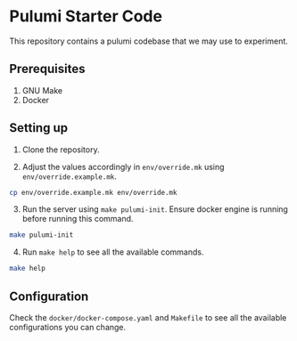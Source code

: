 # Pulumi Starter Code

This repository contains a pulumi codebase that we may use to experiment.

## Prerequisites

1. GNU Make
2. Docker

## Setting up

1. Clone the repository.

2. Adjust the values accordingly in `env/override.mk` using `env/override.example.mk`.

```bash
cp env/override.example.mk env/override.mk
```

3. Run the server using `make pulumi-init`. Ensure docker engine is 
running before running this command.

```bash
make pulumi-init
```

4. Run `make help` to see all the available commands.

```bash
make help
```

## Configuration

Check the `docker/docker-compose.yaml` and `Makefile` to see all the
available configurations you can change.

